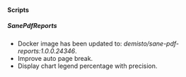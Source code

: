 
#### Scripts
##### SanePdfReports
- Docker image has been updated to: *demisto/sane-pdf-reports:1.0.0.24346*.
- Improve auto page break.
- Display chart legend percentage with precision.